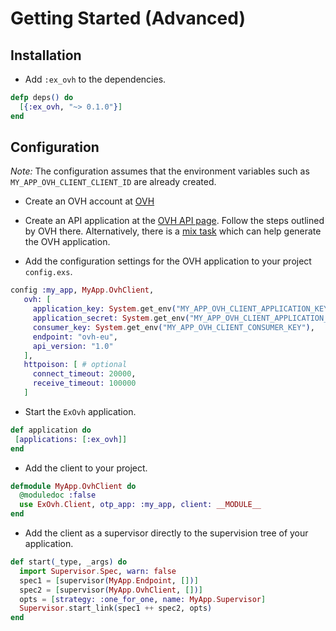 # Getting Started (Advanced)

## Installation 

- Add `:ex_ovh` to the dependencies.

```elixir
defp deps() do
  [{:ex_ovh, "~> 0.1.0"}]
end
```

## Configuration

*Note:* The configuration assumes that the environment variables such as `MY_APP_OVH_CLIENT_CLIENT_ID` are already created.

- Create an OVH account at [OVH](https://www.ovh.com/us/)

- Create an API application at the [OVH API page](https://eu.api.ovh.com/createApp/). Follow the
  steps outlined by OVH there. Alternatively, there is a [mix task](https://github.com/stephenmoloney/ex_ovh/blob/master/docs/mix_task_advanced.md) which can help
  generate the OVH application.
  
- Add the configuration settings for the OVH application to your project `config.exs`.

```elixir
config :my_app, MyApp.OvhClient,
   ovh: [
     application_key: System.get_env("MY_APP_OVH_CLIENT_APPLICATION_KEY"),
     application_secret: System.get_env("MY_APP_OVH_CLIENT_APPLICATION_SECRET"),
     consumer_key: System.get_env("MY_APP_OVH_CLIENT_CONSUMER_KEY"),
     endpoint: "ovh-eu",
     api_version: "1.0"
   ],
   httpoison: [ # optional
     connect_timeout: 20000,
     receive_timeout: 100000
   ]
```

- Start the `ExOvh` application.

```elixir
def application do
 [applications: [:ex_ovh]]
end
```

- Add the client to your project.

```elixir
defmodule MyApp.OvhClient do
  @moduledoc :false
  use ExOvh.Client, otp_app: :my_app, client: __MODULE__
end
```

- Add the client as a supervisor directly to the supervision tree of your application.

```elixir
def start(_type, _args) do
  import Supervisor.Spec, warn: false
  spec1 = [supervisor(MyApp.Endpoint, [])]
  spec2 = [supervisor(MyApp.OvhClient, [])]
  opts = [strategy: :one_for_one, name: MyApp.Supervisor]
  Supervisor.start_link(spec1 ++ spec2, opts)
end
```